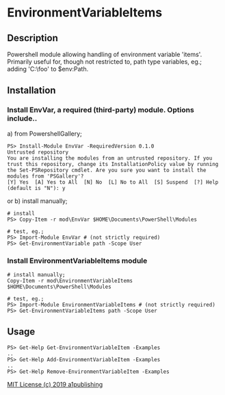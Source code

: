 # EnvironmentVariableItems

## Description
Powershell module allowing handling of environment variable 'items'.  Primarily useful for, though not restricted to, path type variables, eg.; adding 'C:\foo' to $env:Path.

## Installation

### Install EnvVar, a required (third-party) module. Options include..
a) from PowershellGallery;
```
PS> Install-Module EnvVar -RequiredVersion 0.1.0
Untrusted repository
You are installing the modules from an untrusted repository. If you trust this repository, change its InstallationPolicy value by running
the Set-PSRepository cmdlet. Are you sure you want to install the modules from 'PSGallery'?
[Y] Yes  [A] Yes to All  [N] No  [L] No to All  [S] Suspend  [?] Help (default is "N"): y

```

or b) install manually;
```
# install
PS> Copy-Item -r mod\EnvVar $HOME\Documents\PowerShell\Modules

# test, eg.;
PS> Import-Module EnvVar # (not strictly required)
PS> Get-EnvironmentVariable path -Scope User
```

### Install EnvironmentVariableItems module
```
# install manually;
Copy-Item -r mod\EnvironmentVariableItems $HOME\Documents\PowerShell\Modules

# test, eg.;
PS> Import-Module EnvironmentVariableItems # (not strictly required)
PS> Get-EnvironmentVariableItems path -Scope User
```



## Usage
```
PS> Get-Help Get-EnvironmentVariableItem -Examples
..
PS> Get-Help Add-EnvironmentVariableItem -Examples
..
PS> Get-Help Remove-EnvironmentVariableItem -Examples
```




[MIT License (c) 2019 a1publishing](LICENSE)
